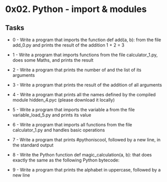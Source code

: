 # 0x02. Python - import & modules #

## Tasks ##
* 0 - Write a program that imports the function def add(a, b): from the file add_0.py and prints the result of the addition 1 + 2 = 3

* 1 - Write a program that imports functions from the file calculator_1.py, does some Maths, and prints the result

* 2 - Write a program that prints the number of and the list of its arguments

* 3 - Write a program that prints the result of the addition of all arguments

* 4 - Write a program that prints all the names defined by the compiled module hidden_4.pyc (please download it locally)

* 5 - Write a program that imports the variable a from the file variable_load_5.py and prints its value

* 6 - Write a program that imports all functions from the file calculator_1.py and handles basic operations

* 7 - Write a program that prints #pythoniscool, followed by a new line, in the standard output

* 8 - Write the Python function def magic_calculation(a, b): that does exactly the same as the following Python bytecode:

* 9 - Write a program that prints the alphabet in uppercase, followed by a new line
